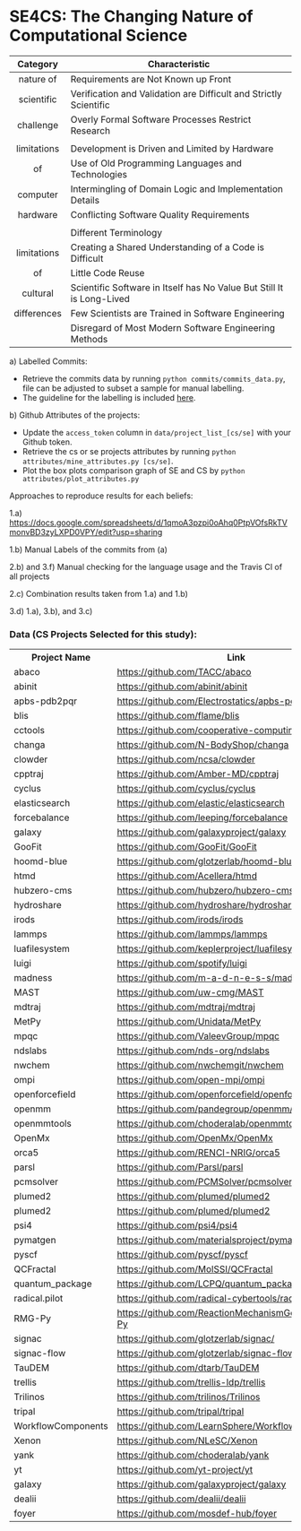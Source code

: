 # SE4CS: The Changing Nature of Computational Science 

| Category  | Characteristic |
|:-:|---|
| nature of  | Requirements are Not Known up Front  |
| scientific | Verification and Validation are Difficult and Strictly Scientific  |
| challenge | Overly Formal Software Processes Restrict Research  |
| | |
| limitations  | Development is Driven and Limited by Hardware |
| of | Use of Old Programming Languages and Technologies  |
| computer | Intermingling of Domain Logic and Implementation Details |
| hardware | Conflicting Software Quality Requirements  |
| | |
|  | Different Terminology  |
|  limitations | Creating a Shared Understanding of a Code is Difficult |
| of  | Little Code Reuse |
|  cultural  | Scientific Software in Itself has No Value But Still It is Long-Lived  |
| differences  | Few Scientists are Trained in Software Engineering |
|   | Disregard of Most Modern Software Engineering Methods  |



a) Labelled Commits:
- Retrieve the commits data by running ```python commits/commits_data.py```, file can be adjusted to subset a sample for manual labelling. 
- The guideline for the labelling is included [here](https://github.com/se4cs/se4cs/blob/master/labelling_guide.md). 

b) Github Attributes of the projects: 
- Update the `access_token` column in `data/project_list_[cs/se]` with your Github token.
- Retrieve the cs or se projects attributes by running ```python attributes/mine_attributes.py [cs/se]```.  
- Plot the box plots comparison graph of SE and CS by ```python attributes/plot_attributes.py``` 

Approaches to reproduce results for each beliefs: 

1.a) https://docs.google.com/spreadsheets/d/1qmoA3pzpi0oAhq0PtpVOfsRkTVmonvBD3zyLXPD0VPY/edit?usp=sharing

1.b) Manual Labels of the commits from (a)

2.b) and 3.f) Manual checking for the language usage and the Travis CI of all projects

2.c) Combination results taken from 1.a) and 1.b) 

3.d) 1.a), 3.b), and 3.c)



### Data (CS Projects Selected for this study):

<table>
                          <tr>
                              <th>Project Name</th>
                              <th>Link</th>
                          </tr>
                        <tr>
                                <td>abaco</td>
                                <td><a href="https://github.com/TACC/abaco">https://github.com/TACC/abaco</a></td>
                            </tr>
                            <tr>
                                <td>abinit</td>
                                <td><a href="https://github.com/abinit/abinit">https://github.com/abinit/abinit</a></td>
                            </tr>
                            <tr>
                                <td>apbs-pdb2pqr</td>
                                <td><a href="https://github.com/Electrostatics/apbs-pdb2pqr">https://github.com/Electrostatics/apbs-pdb2pqr</a></td>
                            </tr>
                            <tr>
                                <td>blis</td>
                                <td><a href="https://github.com/flame/blis">https://github.com/flame/blis</a></td>
                            </tr>
                            <tr>
                                <td>cctools</td>
                                <td><a href="https://github.com/cooperative-computing-lab/cctools">https://github.com/cooperative-computing-lab/cctools</a></td>
                            </tr>
                            <tr>
                                <td>changa</td>
                                <td><a href="https://github.com/N-BodyShop/changa">https://github.com/N-BodyShop/changa</a></td>
                            </tr>
                            <tr>
                                <td>clowder</td>
                                <td><a href="https://github.com/ncsa/clowder">https://github.com/ncsa/clowder</a></td>
                            </tr>
                            <tr>
                                <td>cpptraj</td>
                                <td><a href="https://github.com/Amber-MD/cpptraj">https://github.com/Amber-MD/cpptraj</a></td>
                            </tr>
                            <tr>
                                <td>cyclus</td>
                                <td><a href="https://github.com/cyclus/cyclus">https://github.com/cyclus/cyclus</a></td>
                            </tr>
                            <tr>
                                <td>elasticsearch</td>
                                <td><a href="https://github.com/elastic/elasticsearch">https://github.com/elastic/elasticsearch</a></td>
                            </tr>
                            <tr>
                                <td>forcebalance</td>
                                <td><a href="https://github.com/leeping/forcebalance">https://github.com/leeping/forcebalance</a></td>
                            </tr>
                            <tr>
                                <td>galaxy</td>
                                <td><a href="https://github.com/galaxyproject/galaxy">https://github.com/galaxyproject/galaxy</a></td>
                            </tr>
                            <tr>
                                <td>GooFit</td>
                                <td><a href="https://github.com/GooFit/GooFit">https://github.com/GooFit/GooFit</a></td>
                            </tr>
                            <tr>
                                <td>hoomd-blue</td>
                                <td><a href="https://github.com/glotzerlab/hoomd-blue">https://github.com/glotzerlab/hoomd-blue</a></td>
                            </tr>
                            <tr>
                                <td>htmd</td>
                                <td><a href="https://github.com/Acellera/htmd">https://github.com/Acellera/htmd</a></td>
                            </tr>
                            <tr>
                                <td>hubzero-cms</td>
                                <td><a href="https://github.com/hubzero/hubzero-cms">https://github.com/hubzero/hubzero-cms</a></td>
                            </tr>
                            <tr>
                                <td>hydroshare</td>
                                <td><a href="https://github.com/hydroshare/hydroshare">https://github.com/hydroshare/hydroshare</a></td>
                            </tr>
                            <tr>
                                <td>irods </td>
                                <td><a href="https://github.com/irods/irods">https://github.com/irods/irods</a></td>
                            </tr>
                            <tr>
                                <td>lammps</td>
                                <td><a href="https://github.com/lammps/lammps">https://github.com/lammps/lammps</a></td>
                            </tr>
                            <tr>
                                <td>luafilesystem</td>
                                <td><a href="https://github.com/keplerproject/luafilesystem">https://github.com/keplerproject/luafilesystem</a></td>
                            </tr>
                            <tr>
                                <td>luigi</td>
                                <td><a href="https://github.com/spotify/luigi">https://github.com/spotify/luigi</a></td>
                            </tr>
                            <tr>
                                <td>madness</td>
                                <td><a href="https://github.com/m-a-d-n-e-s-s/madness">https://github.com/m-a-d-n-e-s-s/madness</a></td>
                            </tr>
                            <tr>
                                <td>MAST</td>
                                <td><a href="https://github.com/uw-cmg/MAST">https://github.com/uw-cmg/MAST</a></td>
                            </tr>
                            <tr>
                                <td>mdtraj</td>
                                <td><a href="https://github.com/mdtraj/mdtraj">https://github.com/mdtraj/mdtraj</a></td>
                            </tr>
                            <tr>
                                <td>MetPy</td>
                                <td><a href="https://github.com/Unidata/MetPy">https://github.com/Unidata/MetPy</a></td>
                            </tr>
                            <tr>
                                <td>mpqc</td>
                                <td><a href="https://github.com/ValeevGroup/mpqc">https://github.com/ValeevGroup/mpqc</a></td>
                            </tr>
                            <tr>
                                <td>ndslabs</td>
                                <td><a href="https://github.com/nds-org/ndslabs">https://github.com/nds-org/ndslabs</a></td>
                            </tr>
                            <tr>
                                <td>nwchem</td>
                                <td><a href="https://github.com/nwchemgit/nwchem">https://github.com/nwchemgit/nwchem</a></td>
                            </tr>
                            <tr>
                                <td>ompi</td>
                                <td><a href="https://github.com/open-mpi/ompi">https://github.com/open-mpi/ompi</a></td>
                            </tr>
                            <tr>
                                <td>openforcefield</td>
                                <td><a href="https://github.com/openforcefield/openforcefield">https://github.com/openforcefield/openforcefield</a></td>
                            </tr>
                            <tr>
                                <td>openmm</td>
                                <td><a href="https://github.com/pandegroup/openmm/">https://github.com/pandegroup/openmm/</a></td>
                            </tr>
                            <tr>
                                <td>openmmtools</td>
                                <td><a href="https://github.com/choderalab/openmmtools">https://github.com/choderalab/openmmtools</a></td>
                            </tr>
                            <tr>
                                <td>OpenMx</td>
                                <td><a href="https://github.com/OpenMx/OpenMx">https://github.com/OpenMx/OpenMx</a></td>
                            </tr>
                            <tr>
                                <td>orca5</td>
                                <td><a href="https://github.com/RENCI-NRIG/orca5">https://github.com/RENCI-NRIG/orca5</a></td>
                            </tr>
                            <tr>
                                <td>parsl</td>
                                <td><a href="https://github.com/Parsl/parsl">https://github.com/Parsl/parsl</a></td>
                            </tr>
                            <tr>
                                <td>pcmsolver</td>
                                <td><a href="https://github.com/PCMSolver/pcmsolver">https://github.com/PCMSolver/pcmsolver</a></td>
                            </tr>
                            <tr>
                                <td>plumed2</td>
                                <td><a href="https://github.com/plumed/plumed2">https://github.com/plumed/plumed2</a></td>
                            </tr>
                            <tr>
                                <td>plumed2</td>
                                <td><a href="https://github.com/plumed/plumed2">https://github.com/plumed/plumed2</a></td>
                            </tr>
                            <tr>
                                <td>psi4</td>
                                <td><a href="https://github.com/psi4/psi4">https://github.com/psi4/psi4</a></td>
                            </tr>
                            <tr>
                                <td>pymatgen</td>
                                <td><a href="https://github.com/materialsproject/pymatgen">https://github.com/materialsproject/pymatgen</a></td>
                            </tr>
                            <tr>
                                <td>pyscf</td>
                                <td><a href="https://github.com/pyscf/pyscf">https://github.com/pyscf/pyscf</a></td>
                            </tr>
                            <tr>
                                <td>QCFractal</td>
                                <td><a href="https://github.com/MolSSI/QCFractal">https://github.com/MolSSI/QCFractal</a></td>
                            </tr>
                            <tr>
                                <td>quantum_package</td>
                                <td><a href="https://github.com/LCPQ/quantum_package">https://github.com/LCPQ/quantum_package</a></td>
                            </tr>
                            <tr>
                                <td>radical.pilot</td>
                                <td><a href="https://github.com/radical-cybertools/radical.pilot">https://github.com/radical-cybertools/radical.pilot</a></td>
                            </tr>
                            <tr>
                                <td>RMG-Py</td>
                                <td><a href="https://github.com/ReactionMechanismGenerator/RMG-Py">https://github.com/ReactionMechanismGenerator/RMG-Py</a></td>
                            </tr>
                            <tr>
                                <td>signac</td>
                                <td><a href="https://github.com/glotzerlab/signac/">https://github.com/glotzerlab/signac/</a></td>
                            </tr>
                            <tr>
                                <td>signac-flow</td>
                                <td><a href="https://github.com/glotzerlab/signac-flow">https://github.com/glotzerlab/signac-flow</a></td>
                            </tr>
                            <tr>
                                <td>TauDEM</td>
                                <td><a href="https://github.com/dtarb/TauDEM">https://github.com/dtarb/TauDEM</a></td>
                            </tr>
                            <tr>
                                <td>trellis </td>
                                <td><a href="https://github.com/trellis-ldp/trellis">https://github.com/trellis-ldp/trellis</a></td>
                            </tr>
                            <tr>
                                <td>Trilinos</td>
                                <td><a href="https://github.com/trilinos/Trilinos">https://github.com/trilinos/Trilinos</a></td>
                            </tr>
                            <tr>
                                <td>tripal</td>
                                <td><a href="https://github.com/tripal/tripal">https://github.com/tripal/tripal</a></td>
                            </tr>
                            <tr>
                                <td>WorkflowComponents</td>
                                <td><a href="https://github.com/LearnSphere/WorkflowComponents">https://github.com/LearnSphere/WorkflowComponents</a></td>
                            </tr>
                            <tr>
                                <td>Xenon</td>
                                <td><a href="https://github.com/NLeSC/Xenon">https://github.com/NLeSC/Xenon</a></td>
                            </tr>
                            <tr>
                                <td>yank</td>
                                <td><a href="https://github.com/choderalab/yank">https://github.com/choderalab/yank</a></td>
                            </tr>
                            <tr>
                                <td>yt</td>
                                <td><a href="https://github.com/yt-project/yt">https://github.com/yt-project/yt</a></td>
                            </tr>
                            <tr>
                                <td>galaxy</td>
                                <td><a href="https://github.com/galaxyproject/galaxy">https://github.com/galaxyproject/galaxy</a></td>
                            </tr>
                            <tr>
                                <td>dealii</td>
                                <td><a href="https://github.com/dealii/dealii">https://github.com/dealii/dealii</a></td>
                            </tr>
                            <tr>
                                <td>foyer</td>
                                <td><a href="https://github.com/mosdef-hub/foyer">https://github.com/mosdef-hub/foyer</a></td>
                            </tr>
                      </table>
